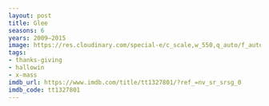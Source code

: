 ```yaml
---
layout: post
title: Glee
seasons: 6
years: 2009–2015
image: https://res.cloudinary.com/special-e/c_scale,w_550,q_auto/f_auto/Series%20posters/Glee.png
tags:
- thanks-giving
- hallowin
- x-mass
imdb_url: https://www.imdb.com/title/tt1327801/?ref_=nv_sr_srsg_0
imdb_code: tt1327801
---
```

